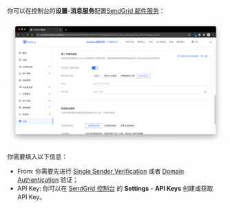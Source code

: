 你可以在控制台的**设置**-**消息服务**配置[SendGrid 邮件服务](https://sendgrid.com/)：

![](./images/Xnip2021-03-04_11-54-10.png)

你需要填入以下信息：

- From: 你需要先进行 [Single Sender Verification](https://sendgrid.com/docs/ui/sending-email/sender-verification/) 或者 [Domain Authentication](https://sendgrid.com/docs/ui/account-and-settings/how-to-set-up-domain-authentication/) 验证；
- API Key: 你可以在 [SendGrid 控制台](https://app.sendgrid.com/settings/api_keys) 的 **Settings** - **API Keys** 创建或获取 API Key。

